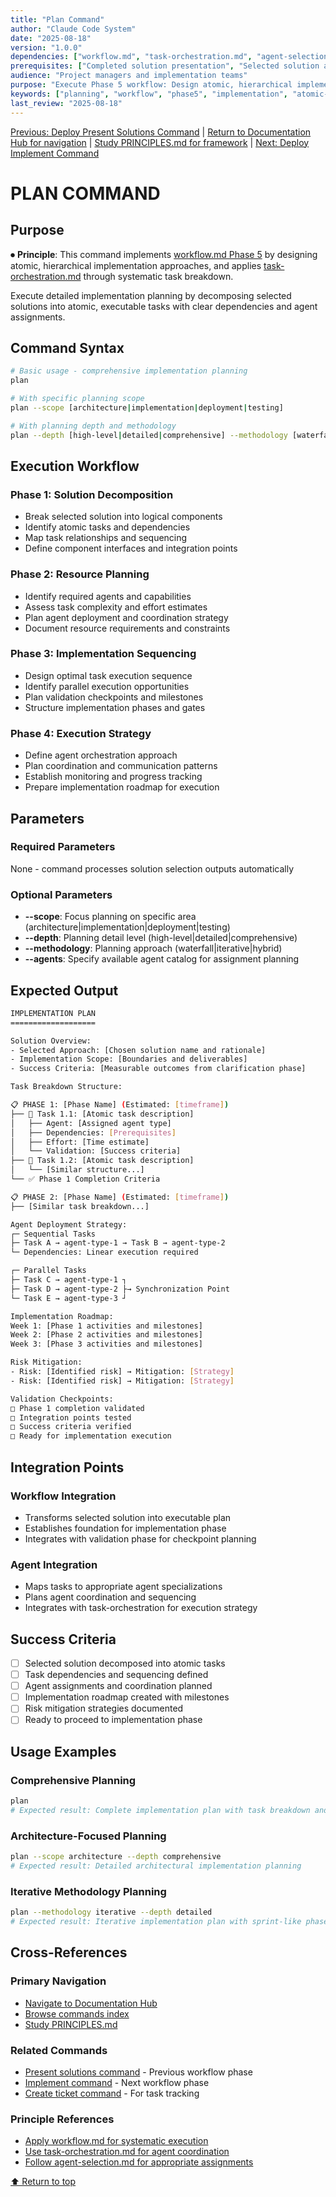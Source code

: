 ```yaml
---
title: "Plan Command"
author: "Claude Code System"
date: "2025-08-18"
version: "1.0.0"
dependencies: ["workflow.md", "task-orchestration.md", "agent-selection.md"]
prerequisites: ["Completed solution presentation", "Selected solution approach"]
audience: "Project managers and implementation teams"
purpose: "Execute Phase 5 workflow: Design atomic, hierarchical implementation approach"
keywords: ["planning", "workflow", "phase5", "implementation", "atomic-design"]
last_review: "2025-08-18"
---
```


[Previous: Deploy Present Solutions Command](present-solutions.md) | [Return to Documentation Hub for navigation](../docs/index.md) | [Study PRINCIPLES.md for framework](../docs/PRINCIPLES.md) | [Next: Deploy Implement Command](implement.md)

# PLAN COMMAND

## Purpose

⏺ **Principle**: This command implements [workflow.md Phase 5](../docs/principles/workflow.md) by designing atomic, hierarchical implementation approaches, and applies [task-orchestration.md](../docs/principles/task-orchestration.md) through systematic task breakdown.

Execute detailed implementation planning by decomposing selected solutions into atomic, executable tasks with clear dependencies and agent assignments.

## Command Syntax

```bash
# Basic usage - comprehensive implementation planning
plan

# With specific planning scope
plan --scope [architecture|implementation|deployment|testing]

# With planning depth and methodology
plan --depth [high-level|detailed|comprehensive] --methodology [waterfall|iterative|hybrid]
```

## Execution Workflow

### Phase 1: Solution Decomposition
- Break selected solution into logical components
- Identify atomic tasks and dependencies
- Map task relationships and sequencing
- Define component interfaces and integration points

### Phase 2: Resource Planning
- Identify required agents and capabilities
- Assess task complexity and effort estimates
- Plan agent deployment and coordination strategy
- Document resource requirements and constraints

### Phase 3: Implementation Sequencing
- Design optimal task execution sequence
- Identify parallel execution opportunities
- Plan validation checkpoints and milestones
- Structure implementation phases and gates

### Phase 4: Execution Strategy
- Define agent orchestration approach
- Plan coordination and communication patterns
- Establish monitoring and progress tracking
- Prepare implementation roadmap for execution

## Parameters

### Required Parameters
None - command processes solution selection outputs automatically

### Optional Parameters
- **--scope**: Focus planning on specific area (architecture|implementation|deployment|testing)
- **--depth**: Planning detail level (high-level|detailed|comprehensive)
- **--methodology**: Planning approach (waterfall|iterative|hybrid)
- **--agents**: Specify available agent catalog for assignment planning

## Expected Output

```bash
IMPLEMENTATION PLAN
===================

Solution Overview:
- Selected Approach: [Chosen solution name and rationale]
- Implementation Scope: [Boundaries and deliverables]
- Success Criteria: [Measurable outcomes from clarification phase]

Task Breakdown Structure:

📋 PHASE 1: [Phase Name] (Estimated: [timeframe])
├── 🎯 Task 1.1: [Atomic task description]
│   ├── Agent: [Assigned agent type]
│   ├── Dependencies: [Prerequisites]
│   ├── Effort: [Time estimate]
│   └── Validation: [Success criteria]
├── 🎯 Task 1.2: [Atomic task description]
│   └── [Similar structure...]
└── ✅ Phase 1 Completion Criteria

📋 PHASE 2: [Phase Name] (Estimated: [timeframe])
├── [Similar task breakdown...]

Agent Deployment Strategy:
┌─ Sequential Tasks
├─ Task A → agent-type-1 → Task B → agent-type-2
└─ Dependencies: Linear execution required

┌─ Parallel Tasks  
├─ Task C → agent-type-1 ┐
├─ Task D → agent-type-2 ├→ Synchronization Point
└─ Task E → agent-type-3 ┘

Implementation Roadmap:
Week 1: [Phase 1 activities and milestones]
Week 2: [Phase 2 activities and milestones]
Week 3: [Phase 3 activities and milestones]

Risk Mitigation:
- Risk: [Identified risk] → Mitigation: [Strategy]
- Risk: [Identified risk] → Mitigation: [Strategy]

Validation Checkpoints:
□ Phase 1 completion validated
□ Integration points tested
□ Success criteria verified
□ Ready for implementation execution
```

## Integration Points

### Workflow Integration
- Transforms selected solution into executable plan
- Establishes foundation for implementation phase
- Integrates with validation phase for checkpoint planning

### Agent Integration
- Maps tasks to appropriate agent specializations
- Plans agent coordination and sequencing
- Integrates with task-orchestration for execution strategy

## Success Criteria

- [ ] Selected solution decomposed into atomic tasks
- [ ] Task dependencies and sequencing defined
- [ ] Agent assignments and coordination planned
- [ ] Implementation roadmap created with milestones
- [ ] Risk mitigation strategies documented
- [ ] Ready to proceed to implementation phase

## Usage Examples

### Comprehensive Planning
```bash
plan
# Expected result: Complete implementation plan with task breakdown and agent assignments
```

### Architecture-Focused Planning
```bash
plan --scope architecture --depth comprehensive
# Expected result: Detailed architectural implementation planning
```

### Iterative Methodology Planning
```bash
plan --methodology iterative --depth detailed
# Expected result: Iterative implementation plan with sprint-like phases
```

## Cross-References

### Primary Navigation
- [Navigate to Documentation Hub](../docs/index.md)
- [Browse commands index](index.md)
- [Study PRINCIPLES.md](../docs/PRINCIPLES.md)

### Related Commands
- [Present solutions command](present-solutions.md) - Previous workflow phase
- [Implement command](implement.md) - Next workflow phase
- [Create ticket command](create-ticket.md) - For task tracking

### Principle References
- [Apply workflow.md for systematic execution](../docs/principles/workflow.md)
- [Use task-orchestration.md for agent coordination](../docs/principles/task-orchestration.md)
- [Follow agent-selection.md for appropriate assignments](../docs/principles/agent-selection.md)

[⬆ Return to top](#plan-command)